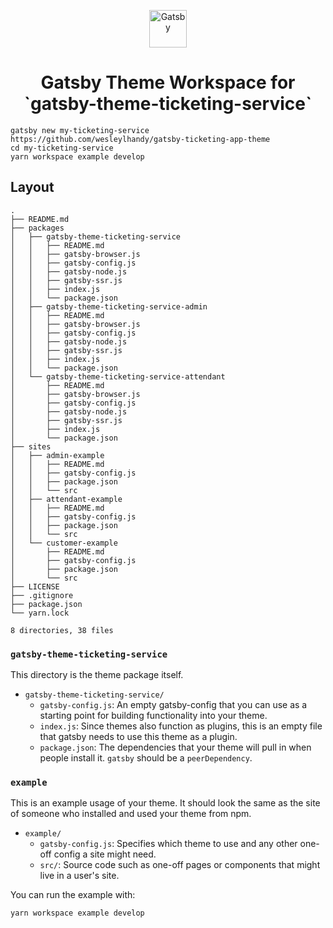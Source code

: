 <p align="center">
  <a href="https://www.gatsbyjs.org">
    <img alt="Gatsby" src="https://www.gatsbyjs.org/monogram.svg" width="60" />
  </a>
</p>
<h1 align="center">
  Gatsby Theme Workspace for `gatsby-theme-ticketing-service`
</h1>

```shell
gatsby new my-ticketing-service https://github.com/wesleylhandy/gatsby-ticketing-app-theme
cd my-ticketing-service
yarn workspace example develop
```

## Layout

```shell
.
├── README.md
├── packages
│   ├── gatsby-theme-ticketing-service
│   │   ├── README.md
│   │   ├── gatsby-browser.js
│   │   ├── gatsby-config.js
│   │   ├── gatsby-node.js
│   │   ├── gatsby-ssr.js
│   │   ├── index.js
│   │   └── package.json
│   ├── gatsby-theme-ticketing-service-admin
│   │   ├── README.md
│   │   ├── gatsby-browser.js
│   │   ├── gatsby-config.js
│   │   ├── gatsby-node.js
│   │   ├── gatsby-ssr.js
│   │   ├── index.js
│   │   └── package.json
│   └── gatsby-theme-ticketing-service-attendant
│       ├── README.md
│       ├── gatsby-browser.js
│       ├── gatsby-config.js
│       ├── gatsby-node.js
│       ├── gatsby-ssr.js
│       ├── index.js
│       └── package.json
├── sites
│   ├── admin-example
│   │   ├── README.md
│   │   ├── gatsby-config.js
│   │   ├── package.json
│   │   └── src
│   ├── attendant-example
│   │   ├── README.md
│   │   ├── gatsby-config.js
│   │   ├── package.json
│   │   └── src
│   └── customer-example
│       ├── README.md
│       ├── gatsby-config.js
│       ├── package.json
│       └── src
├── LICENSE
├── .gitignore
├── package.json
└── yarn.lock

8 directories, 38 files
```

### `gatsby-theme-ticketing-service`

This directory is the theme package itself. 

- `gatsby-theme-ticketing-service/`
  - `gatsby-config.js`: An empty gatsby-config that you can use as a starting point for building functionality into your theme.
  - `index.js`: Since themes also function as plugins, this is an empty file that
    gatsby needs to use this theme as a plugin.
  - `package.json`: The dependencies that your theme will pull in when people install it. `gatsby` should be a `peerDependency`.

### `example`

This is an example usage of your theme. It should look the same as the
site of someone who installed and used your theme from npm.

- `example/`
  - `gatsby-config.js`: Specifies which theme to use and any other one-off config a site might need.
  - `src/`: Source code such as one-off pages or components that might live in
    a user's site.

You can run the example with:

```shell
yarn workspace example develop
```
